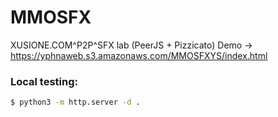 
# MMOSFX

XUSIONE.COM^P2P^SFX lab (PeerJS + Pizzicato)
Demo -> https://yphnaweb.s3.amazonaws.com/MMOSFXYS/index.html


### Local testing:

```sh
$ python3 -m http.server -d .
